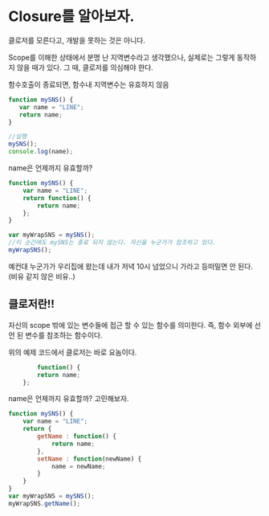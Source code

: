 # Closure를 알아보자.

클로저를 모른다고, 개발을 못하는 것은 아니다.

Scope를 이해한 상태에서 분명 난 지역변수라고 생각했으나, 실제로는 그렇게 동작하지 않을 때가 있다. 
그 때, 클로저를 의심해야 한다.

 
함수호출이 종료되면, 함수내 지역변수는 유효하지 않음

 ```js
function mySNS() {
    var name = "LINE";
    return name;
}

//실행
mySNS();
console.log(name);
```

name은 언제까지 유효할까?

```js
function mySNS() {
    var name = "LINE";
    return function() {
        return name;
    };
}

var myWrapSNS = mySNS();
//이 순간에도 mySNS는 종료 되지 않는다. 자신을 누군가가 참조하고 있다.
myWrapSNS();
```

예컨대 누군가가 우리집에 왔는데 내가 저녁 10시 넘었으니 가라고 등떠밀면 안 된다. (비유 같지 않은 비유..)

## 클로저란!!

자신의 scope 밖에 있는 변수들에 접근 할 수 있는 함수를 의미한다.
즉, 함수 외부에 선언 된 변수를 참조하는 함수이다.

위의 예제 코드에서 클로저는 바로 요놈이다. 

```js
        function() {
        return name;
    };
```

name은 언제까지 유효할까? 고민해보자.

```js
function mySNS() {
    var name = "LINE";
    return {
        getName : function() {
            return name;
        },
        setName : function(newName) {
            name = newName;
        }
    }
}
var myWrapSNS = mySNS();
myWrapSNS.getName();
```


